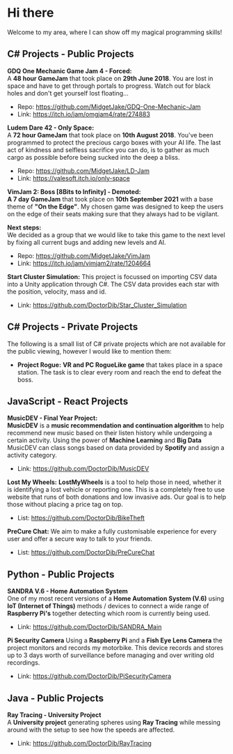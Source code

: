 
# Hi there
Welcome to my area, where I can show off my magical programming skills!

## C# Projects - Public Projects
**GDQ One Mechanic Game Jam 4 - Forced:**  
A **48 hour GameJam** that took place on **29th June 2018**. You are lost in space and have to get through portals to progress. Watch out for black holes and don't get yourself lost floating...  
 - Repo: https://github.com/MidgetJake/GDQ-One-Mechanic-Jam  
 - Link: https://itch.io/jam/omgjam4/rate/274883  


**Ludem Dare 42 - Only Space:**  
A **72 hour GameJam** that took place on **10th August 2018**. You've been programmed to protect the precious cargo boxes with your AI life. The last act of kindness and selfless sacrifice you can do, is to gather as much cargo as possible before being sucked into the deep a bliss.  
 - Repo: https://github.com/MidgetJake/LD-Jam  
 - Link: https://valesoft.itch.io/only-space  

**VimJam 2: Boss [8Bits to Infinity] - Demoted:**  
**A 7 day GameJam** that took place on **10th September 2021** with a base theme of **"On the Edge"**. My chosen game was designed to keep the users on the edge of their seats making sure that they always had to be vigilant.  

**Next steps:**  
We decided as a group that we would like to take this game to the next level by fixing all current bugs and adding new levels and AI.  

 - Repo: https://github.com/MidgetJake/VimJam  
 - Link: https://itch.io/jam/vimjam2/rate/1204664  

**Start Cluster Simulation:**
This project is focussed on importing CSV data into a Unity application through C#. The CSV data provides each star with the position, velocity, mass and id.
 - Link: https://github.com/DoctorDib/Star_Cluster_Simulation

## C# Projects - Private Projects  
The following is a small list of C# private projects which are not available for the public viewing, however I would like to mention them:  
 -  **Project Rogue:**  **VR and PC RogueLike game** that takes place in a space station. The task is to clear every room and reach the end to defeat the boss.  

## JavaScript - React Projects  
**MusicDEV - Final Year Project:**   
**MusicDEV** is a **music recommendation and continuation algorithm** to help recommend new music based on their listen history while undergoing a certain activity. Using the power of **Machine Learning** and **Big Data** MusicDEV can class songs based on data provided by **Spotify** and assign a activity category.  
 - Link: https://github.com/DoctorDib/MusicDEV   

**Lost My Wheels:**
**LostMyWheels** is a tool to help those in need, whether it is identifying a lost vehicle or reporting one. This is a completely free to use website that runs of both donations and low invasive ads. Our goal is to help those without placing a price tag on top. 
 - List: https://github.com/DoctorDib/BikeTheft  

**PreCure Chat:**
We aim to make a fully customisable experience for every user and offer a secure way to talk to your friends.
 - List: https://github.com/DoctorDib/PreCureChat

## Python - Public Projects  

**SANDRA V.6 - Home Automation System**  
One of my most recent versions of a **Home Automation System (V.6)** using **IoT (Internet of Things)** methods / devices to connect a wide range of **Raspberry Pi's** together detecting which room is currently being used.
- Link: https://github.com/DoctorDib/SANDRA_Main

**Pi Security Camera**
Using a **Raspberry Pi** and a **Fish Eye Lens Camera** the project monitors and records my motorbike. This device records and stores up to 3 days worth of surveillance before managing and over writing old recordings.
- Link:  https://github.com/DoctorDib/PiSecurityCamera  

## Java - Public Projects  
**Ray Tracing - University Project**  
A **University project** generating spheres using **Ray Tracing** while messing around with the setup to see how the speeds are affected.  
 - Link: https://github.com/DoctorDib/RayTracing  
